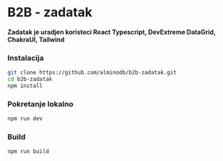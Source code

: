 # B2B - zadatak

**Zadatak je uradjen koristeci React Typescript, DevExtreme DataGrid, ChakraUI, Tailwind**

### Instalacija

```bash
git clone https://github.com/alminodb/b2b-zadatak.git
cd b2b-zadatak
npm install
```

### Pokretanje lokalno

```bash
npm run dev
```

### Build

```bash
npm run build
```

